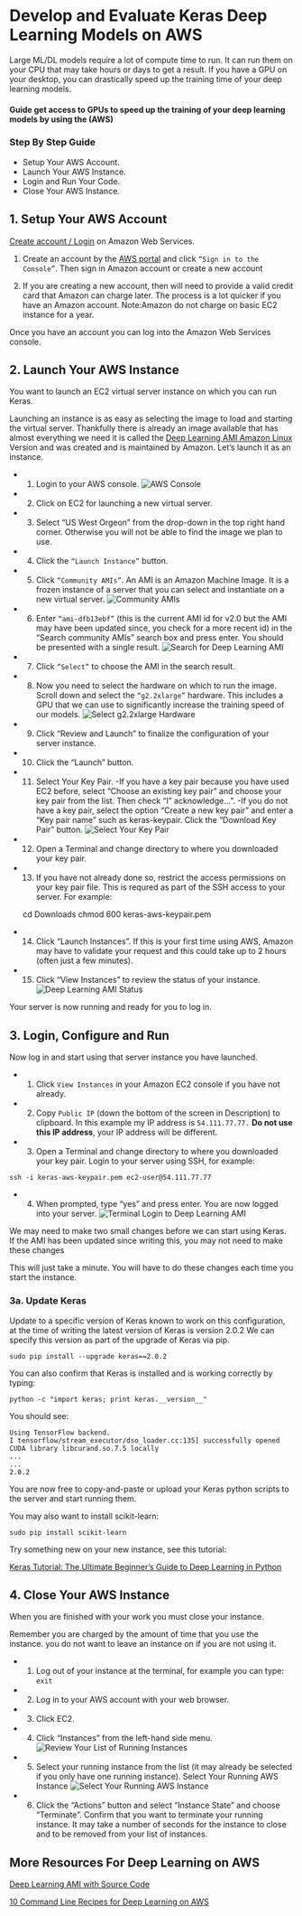 # Develop and Evaluate  Keras Deep Learning Models on AWS

Large ML/DL models require a lot of compute time to run. 
It can run them on your CPU that may take hours or days to get a result. 
If you have a GPU on your desktop, you can drastically speed up the training time of your deep learning models.

#### Guide get access to GPUs to speed up the training of your deep learning models by using the (AWS) 

### Step By Step Guide

- Setup Your AWS Account.
- Launch Your AWS Instance.
- Login and Run Your Code.
- Close Your AWS Instance.


## 1. Setup Your AWS Account
[Create account / Login](https://www.amazon.com/your-account) on Amazon Web Services.

1. Create an account by the [AWS portal](https://www.amazon.com/) and click `“Sign in to the Console”`. 
Then sign in Amazon account or create a new account

2. If you are creating a new account, then will need to provide a valid credit card that Amazon can charge later.
The process is a lot quicker if you have an Amazon account.
Note:Amazon do not charge on basic EC2 instance for a year.

Once you have an account you can log into the Amazon Web Services console.

## 2. Launch Your AWS Instance

 You want to launch an EC2 virtual server instance on which you can run Keras.

Launching an instance is as easy as selecting the image to load and starting the virtual server. Thankfully there is already an image available that has almost everything we need it is called the [Deep Learning AMI Amazon Linux](https://aws.amazon.com/machine-learning/amis/) Version and was created and is maintained by Amazon. Let’s launch it as an instance.

- 1. Login to your AWS console.
![AWS Console](https://github.com/PakistanAI/ComputeEasy/blob/master/Keras%20Deep%20Learning%20Models%20on%20AWS/images/aws-console.png)
- 2. Click on EC2 for launching a new virtual server.
- 3. Select “US West Orgeon” from the drop-down in the top right hand corner. Otherwise you will not be able to find the image we plan to use.
- 4. Click the `“Launch Instance”` button.
- 5. Click `“Community AMIs”`. An AMI is an Amazon Machine Image. It is a frozen instance of a server that you can select and instantiate on a new virtual server.
![Community AMIs](https://github.com/PakistanAI/ComputeEasy/blob/master/Keras%20Deep%20Learning%20Models%20on%20AWS/images/Community-AMIs.png)

- 6. Enter `“ami-dfb13ebf”` (this is the current AMI id for v2.0 but the AMI may have been updated since, you check for a more recent id) in the “Search community AMIs” search box and press enter. You should be presented with a single result.
![Search for Deep Learning AMI](https://github.com/PakistanAI/ComputeEasy/blob/master/Keras%20Deep%20Learning%20Models%20on%20AWS/images/Search-for-Deep-Learning-AMI-1024x266.png)

- 7. Click `“Select”` to choose the AMI in the search result.
- 8. Now you need to select the hardware on which to run the image. Scroll down and select the `“g2.2xlarge”` hardware. This includes a GPU that we can use to significantly increase the training speed of our models.
![Select g2.2xlarge Hardware](https://github.com/PakistanAI/ComputeEasy/blob/master/Keras%20Deep%20Learning%20Models%20on%20AWS/images/Select-g2.2xlarge-Hardware.png)

- 9. Click “Review and Launch” to finalize the configuration of your server instance.
- 10. Click the “Launch” button.
- 11. Select Your Key Pair.
  -If you have a key pair because you have used EC2 before, select “Choose an existing key pair” and choose your key pair    from the list. Then check “I” acknowledge…”.
  -If you do not have a key pair, select the option “Create a new key pair” and enter a “Key pair name” such as keras-keypair. Click the “Download Key Pair” button.
![Select Your Key Pair](https://github.com/PakistanAI/ComputeEasy/blob/master/Keras%20Deep%20Learning%20Models%20on%20AWS/images/Select-Your-Key-Pair.png)

- 12. Open a Terminal and change directory to where you downloaded your key pair.
- 13. If you have not already done so, restrict the access permissions on your key pair file. This is requred as part of the SSH access to your server. For example:

    cd Downloads
    chmod 600 keras-aws-keypair.pem

- 14. Click “Launch Instances”. If this is your first time using AWS, Amazon may have to validate your request and this could take up to 2 hours (often just a few minutes).
- 15. Click “View Instances” to review the status of your instance.
![Deep Learning AMI Status](https://github.com/PakistanAI/ComputeEasy/blob/master/Keras%20Deep%20Learning%20Models%20on%20AWS/images/Deep-Learning-AMI-Status.png)

Your server is now running and ready for you to log in.


## 3. Login, Configure and Run
Now log in and start using that server instance you have launched.

- 1. Click `View Instances` in your Amazon EC2 console if you have not already.
- 2. Copy `Public IP` (down the bottom of the screen in Description) to clipboard. In this example my IP address is `54.111.77.77.` **Do not use this IP address**, your IP address will be different.
- 3. Open a Terminal and change directory to where you downloaded your key pair. Login to your server using SSH, for example:

`ssh -i keras-aws-keypair.pem ec2-user@54.111.77.77`
- 4. When prompted, type “yes” and press enter.
You are now logged into your server.
![Terminal Login to Deep Learning AMI](https://github.com/PakistanAI/ComputeEasy/blob/master/Keras%20Deep%20Learning%20Models%20on%20AWS/images/Terminal-Login-to-Deep-Learning-AMI.png)

We may need to make two small changes before we can start using Keras. If the AMI has been updated since writing this, you may not need to make these changes

This will just take a minute. You will have to do these changes each time you start the instance.

### 3a. Update Keras

Update to a specific version of Keras known to work on this configuration, at the time of writing the latest version of Keras is version 2.0.2 We can specify this version as part of the upgrade of Keras via pip.


`sudo pip install --upgrade keras==2.0.2`

You can also confirm that Keras is installed and is working correctly by typing:


`python -c "import keras; print keras.__version__"`

You should see:

    Using TensorFlow backend.
    I tensorflow/stream_executor/dso_loader.cc:135] successfully opened CUDA library libcurand.so.7.5 locally
    ...
    ...
    2.0.2
You are now free to copy-and-paste or upload your Keras python scripts to the server and start running them.

You may also want to install scikit-learn:

`sudo pip install scikit-learn`

Try something new on your new instance, see this tutorial:

[Keras Tutorial: The Ultimate Beginner’s Guide to Deep Learning in Python
](https://elitedatascience.com/keras-tutorial-deep-learning-in-python)
## 4. Close Your AWS Instance
When you are finished with your work you must close your instance.

Remember you are charged by the amount of time that you use the instance. you do not want to leave an instance on if you are not using it.

- 1. Log out of your instance at the terminal, for example you can type: `exit`
- 2. Log in to your AWS account with your web browser.
- 3. Click EC2.
- 4. Click “Instances” from the left-hand side menu.
![Review Your List of Running Instances](/images/logo.png)

- 5. Select your running instance from the list (it may already be selected if you only have one running instance).
Select Your Running AWS Instance
![Select Your Running AWS Instance](/images/logo.png)

- 6. Click the “Actions” button and select “Instance State” and choose “Terminate”. Confirm that you want to terminate your running instance.
It may take a number of seconds for the instance to close and to be removed from your list of instances.

## More Resources For Deep Learning on AWS

[Deep Learning AMI with Source Code](https://aws.amazon.com/marketplace/pp/B01M0AXXQB)

[10 Command Line Recipes for Deep Learning on AWS](https://machinelearningmastery.com/command-line-recipes-deep-learning-amazon-web-services/)
